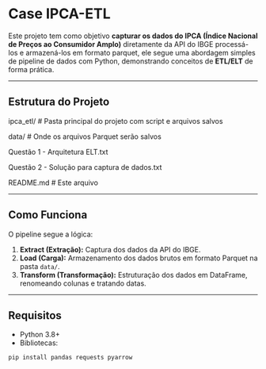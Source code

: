 # Case IPCA-ETL

Este projeto tem como objetivo **capturar os dados do IPCA (Índice Nacional de Preços ao Consumidor Amplo)** diretamente da API do IBGE processá-los e armazená-los em formato parquet, ele segue uma abordagem simples de pipeline de dados com Python, demonstrando conceitos de **ETL/ELT** de forma prática.

---

## Estrutura do Projeto


ipca_etl/ # Pasta principal do projeto com script e arquivos salvos

data/ # Onde os arquivos Parquet serão salvos

Questão 1 - Arquitetura ELT.txt

Questão 2 - Solução para captura de dados.txt

README.md # Este arquivo


---

## Como Funciona

O pipeline segue a lógica:

1. **Extract (Extração):** Captura dos dados da API do IBGE.
2. **Load (Carga):** Armazenamento dos dados brutos em formato Parquet na pasta `data/`.
3. **Transform (Transformação):** Estruturação dos dados em DataFrame, renomeando colunas e tratando datas.


---

## Requisitos

- Python 3.8+
- Bibliotecas:

```bash
pip install pandas requests pyarrow
